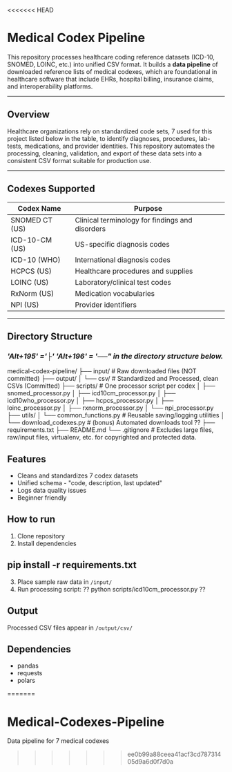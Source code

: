 <<<<<<< HEAD
# Medical Codex Pipeline

This repository processes healthcare coding reference datasets (ICD-10, SNOMED, LOINC, etc.) into unified CSV format. 
It builds a **data pipeline** of downloaded reference lists of medical codexes, which are foundational in healthcare software that include EHRs, hospital billing, insurance claims, and interoperability platforms.

---

## Overview

Healthcare organizations rely on standardized code sets, 7 used for this project listed below in the table, to identify diagnoses, procedures, lab-tests, medications, and provider identities. This repository automates the processing, cleaning, validation, and export of these data sets into a consistent CSV format suitable for production use.

---

## Codexes Supported

| Codex Name         | Purpose                                          |
|--------------------|--------------------------------------------------|
| SNOMED CT (US)     | Clinical terminology for findings and disorders  |
| ICD-10-CM (US)     | US-specific diagnosis codes                      | 
| ICD-10 (WHO)       | International diagnosis codes                    | 
| HCPCS (US)         | Healthcare procedures and supplies               | 
| LOINC (US)         | Laboratory/clinical test codes                   | 
| RxNorm (US)        | Medication vocabularies                          | 
| NPI (US)           | Provider identifiers                             | 

---

## Directory Structure
### *'Alt+195' ='├' 'Alt+196' = '──" in the directory structure below.*

medical-codex-pipeline/
├── input/ # Raw downloaded files (NOT committed)
├── output/
│ └── csv/ # Standardized and Processed, clean CSVs (Committed) 
├── scripts/ # One processor script per codex
│ ├── snomed_processor.py
│ ├── icd10cm_processor.py
│ ├── icd10who_processor.py
│ ├── hcpcs_processor.py
│ ├── loinc_processor.py
│ ├── rxnorm_processor.py
│ └── npi_processor.py
├── utils/
│ └── common_functions.py # Reusable saving/logging utilities
│ └── download_codexes.py # (bonus) Automated downloads tool ??
├── requirements.txt
├── README.md
└── .gitignore # Excludes large files, raw/input files, virtualenv, etc. for copyrighted and protected data.

## Features
- Cleans and standardizes 7 codex datasets
- Unified schema - "code, description, last updated"
- Logs data quality issues
- Beginner friendly

## How to run
1. Clone repository
2. Install dependencies

## pip install -r requirements.txt
3. Place sample raw data in `/input/`
4. Run processing script: ?? python scripts/icd10cm_processor.py ??

## Output
Processed CSV files appear in `/output/csv/`

## Dependencies
- pandas
- requests 
- polars

 


=======
# Medical-Codexes-Pipeline
Data pipeline for 7 medical codexes
>>>>>>> ee0b99a88ceea41acf3cd78731405d9a6d0f7d0a
